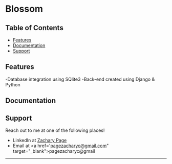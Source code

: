 # Blossom

## Table of Contents


- [Features](#features)
- [Documentation](#documentation)
- [Support](#support)

## Features

-Database integration using SQlite3
-Back-end created using Django & Python

## Documentation

## Support

Reach out to me at one of the following places!

- LinkedIn at <a href="https://www.linkedin.com/in/pagezacharyc/" target="_blank">Zachary Page</a>
- Email at <a href='pagezacharyc@gmail.com" target="_blank">pagezacharyc@gmail</a>

---

